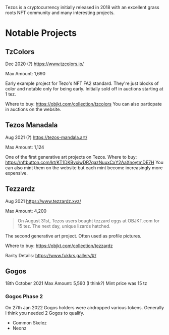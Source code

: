 Tezos is a cryptocurrency initially released in 2018 with an excellent grass roots NFT community and many interesting projects.

# Notable Projects

## TzColors
Dec 2020 (?)
https://www.tzcolors.io/

Max Amount: 1,690

Early example project for Tezo's NFT FA2 standard.
They're just blocks of color and notable only for being early.
Initially sold off in auctions starting at 1 tez.

Where to buy: https://objkt.com/collection/tzcolors
You can also particpate in auctions on the website.

## Tezos Manadala
Aug 2021 (?)
https://tezos-mandala.art/

Max Amount: 1,124

One of the first generative art projects on Tezos.
Where to buy: https://nftbutton.com/kt/KT1DKBvxiwDR7qazNuuxCxY2AaXnoytmDE7H
You can also mint them on the website but each mint become increasingly more expensive.

## Tezzardz
Aug 2021
https://www.tezzardz.xyz/

Max Amount: 4,200

> On August 31st, Tezos users bought tezzard eggs at OBJKT.com for 15 tez. The next day, unique lizards hatched.

The second generative art project. Often used as profile pictures.

Where to buy: https://objkt.com/collection/tezzardz

Rarity Details: https://www.fukkrs.gallery/#/

## Gogos

18th October 2021
Max Amount: 5,560 (I think?)
Mint price was 15 tz

### Gogos Phase 2

On 27th Jan 2022 Gogos holders were airdropped various tokens.
Generally I think you needed 2 Gogos to qualify.


- Common Skelez
- Neonz

